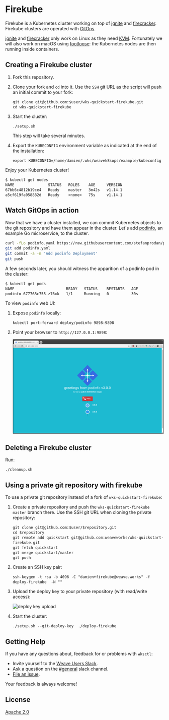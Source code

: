 # Firekube

Firekube is a Kubernetes cluster working on top of [ignite][gh-ignite] and
[firecracker][gh-firecracker]. Firekube clusters are operated with
[GitOps][ww-gitops].

[ignite][gh-ignite] and [firecracker][gh-firecracker] only work on Linux as
they need [KVM][kvm]. Fortunately we will also work on macOS using
[footloose][footloose]: the Kubernetes nodes are then running inside
containers.

## Creating a Firekube cluster

1. Fork this repository.

1. Clone your fork and `cd` into it. Use the `SSH` git URL as the script will
push an initial commit to your fork:

   ```console
   git clone git@github.com:$user/wks-quickstart-firekube.git
   cd wks-quickstart-firekube
   ```

1. Start the cluster:

   ```console
   ./setup.sh
   ```

   This step will take several minutes.

1. Export the `KUBECONFIG` environment variable as indicated at the end of the installation:

   ```console
   export KUBECONFIG=/home/damien/.wks/weavek8sops/example/kubeconfig
   ```

Enjoy your Kubernetes cluster!

   ```console
   $ kubectl get nodes
   NAME               STATUS   ROLES    AGE     VERSION
   67bb6c4812b19ce4   Ready    master   3m42s   v1.14.1
   a5cf619fa058882d   Ready    <none>   75s     v1.14.1
   ```

[gh-ignite]: https://github.com/weaveworks/ignite
[gh-firecracker]: https://github.com/firecracker-microvm/firecracker
[footloose]: https://github.com/weaveworks/footloose
[kvm]: https://en.wikipedia.org/wiki/Kernel-based_Virtual_Machine
[ww-gitops]: https://www.weave.works/technologies/gitops/

## Watch GitOps in action

Now that we have a cluster installed, we can commit Kubernetes objects to the
git repository and have them appear in the cluster. Let's add
[podinfo][podinfo], an example Go microservice, to the cluster.

[podinfo]: https://github.com/stefanprodan/podinfo

```sh
curl -fLo podinfo.yaml https://raw.githubusercontent.com/stefanprodan/podinfo/master/kustomize/deployment.yaml
git add podinfo.yaml
git commit -a -m 'Add podinfo Deployment'
git push
```

A few seconds later, you should witness the apparition of a podinfo pod in
the cluster:

```console
$ kubectl get pods
NAME                       READY   STATUS    RESTARTS   AGE
podinfo-677768c755-z76xk   1/1     Running   0          30s
```

To view `podinfo` web UI:

1. Expose `podinfo` locally:

   ```
   kubectl port-forward deploy/podinfo 9898:9898
   ```

1. Point your browser to `http://127.0.0.1:9898`:

   ![podinfo](docs/podinfo.png)

## Deleting a Firekube cluster

Run:

```console
./cleanup.sh
```

## Using a private git repository with firekube

To use a private git repository instead of a fork of `wks-quickstart-firekube`:

1. Create a private repository and push the `wks-quickstart-firekube`
   `master` branch there. Use the SSH git URL when cloning the private
   repository:

   ```
   git clone git@github.com:$user/$repository.git
   cd $repository
   git remote add quickstart git@github.com:weaveworks/wks-quickstart-firekube.git
   git fetch quickstart
   git merge quickstart/master
   git push
   ```

1. Create an SSH key pair:

   ```console
   ssh-keygen -t rsa -b 4096 -C "damien+firekube@weave.works" -f deploy-firekube  -N ""
   ```

1. Upload the deploy key to your private repository (with read/write access):

   ![deploy key upload](docs/deploy-key.png)

1. Start the cluster:

   ```console
   ./setup.sh --git-deploy-key  ./deploy-firekube
   ```

## Getting Help

If you have any questions about, feedback for or problems with `wksctl`:

- Invite yourself to the <a href="https://slack.weave.works/" target="_blank">Weave Users Slack</a>.
- Ask a question on the [#general](https://weave-community.slack.com/messages/general/) slack channel.
- [File an issue](https://github.com/weaveworks/wks-quickstart-firekube/issues/new).

Your feedback is always welcome!

## License

[Apache 2.0](LICENSE)
